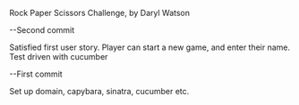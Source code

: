 Rock Paper Scissors Challenge, by Daryl Watson

--Second commit

Satisfied first user story. Player can start a new game, and enter their name. Test driven with cucumber

--First commit

Set up domain, capybara, sinatra, cucumber etc.
